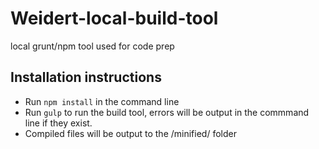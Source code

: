 # Weidert-local-build-tool
local grunt/npm tool used for code prep

## Installation instructions
- Run `npm install` in the command line
- Run `gulp` to run the build tool, errors will be output in the commmand line if they exist.
- Compiled files will be output to the /minified/ folder